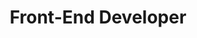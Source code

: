 ---
layout: work-with-us-layout

title: Front-End Developer

description: At Fields of View, we design games and simulations to make better policy.<br><br>A front-end developer at Fields of View will work on various projects, developing tools as per the project requirements and providing assistance to the other teams in developing digital content. The ability to estimate development time and the ability to adapt to deliver reliable quality code is highly valued.<br><br>Fields of View is an interdisciplinary group - therefore, the developer is expected to work with people from diverse backgrounds. The developer will be working on multiple projects - therefore, ability to switch contexts, and deliver according to timelines is a must.<br><br>We are a not-for-profit research organisation and the position is based in Bangalore. Women developers are encouraged to apply.<br><br>For details of remuneration and any other information, please mail <a href = "mailto:work@fieldsofview.in?subject=Application for the position of Programmer" class="mailid">work@fieldsofview.in</a> with your CV.

skills: <h5><b>Basics&#58;</b></h5><ul><li>Git</li><li>Ability to work with UNIX / Linux with ease</li><li>Databases PostgreSQL and MySQL</li><li>HTML/CSS/JS</li><li>AJAX/jQuery</li><li>Django/Ruby on Rails/NodeJS</li><li>PHP</li></ul><h5><b>Bonus points for&#58;</b></h5><ul><li>Being up-to-date with the latest technologies and concepts in software design.</li><li>Examples of scalable, clean, collaborative and maintainable code.</li><li>Ability to use existing plug-ins and frameworks effectively.</li><li>Contributor to a popular open source project.</li><li>Basic system administration to maintain a web server and database management.</li><li>Scripting&#58; BASH/Python/Perl</li>

ide: FrontEndDeveloper

tag: FrontEndDeveloper

category: jd

permalink: /projects/work-with-us/front-end-developer/
---
